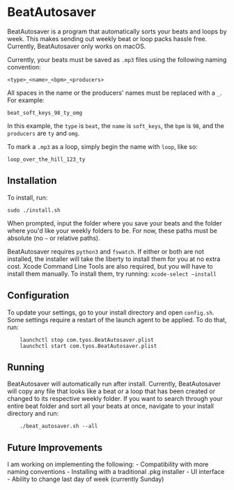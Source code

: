 # BeatAutosaver

BeatAutosaver is a program that automatically sorts your beats and loops by week. This makes sending out weekly beat or loop packs hassle free. Currently, BeatAutosaver only works on macOS.

Currently, your beats must be saved as `.mp3` files using the following naming convention:

    <type>_<name>_<bpm>_<producers>

All spaces in the name or the producers' names must be replaced with a `_`. For example:

    beat_soft_keys_98_ty_omg

In this example, the `type` is `beat`, the `name` is `soft_keys`, the `bpm` is `98`, and the `producers` are `ty` and `omg`.

To mark a `.mp3` as a loop, simply begin the name with `loop`, like so:

    loop_over_the_hill_123_ty


## Installation

To install, run:

    sudo ./install.sh

When prompted, input the folder where you save your beats and the folder where you'd like your weekly folders to be. For now, these paths must be absolute (no `~` or relative paths).

BeatAutosaver requires `python3` and `fswatch`. If either or both are not installed, the installer will take the liberty to install them for you at no extra cost. Xcode Command Line Tools are also required, but you will have to install them manually. To install them, try running:
      `xcode-select –install`


## Configuration

To update your settings, go to your install directory and open `config.sh`. Some settings require a restart of the launch agent to be applied. To do that, run:

        launchctl stop com.tyos.BeatAutosaver.plist
        launchctl start com.tyos.BeatAutosaver.plist


## Running

BeatAutosaver will automatically run after install. Currently, BeatAutosaver will copy any file that looks like a beat or a loop that has been created or changed to its respective weekly folder. If you want to search through your entire beat folder and sort all your beats at once, navigate to your install directory and run:

        ./beat_autosaver.sh --all
        

## Future Improvements

I am working on implementing the following:
    - Compatibility with more naming conventions
    - Installing with a traditional .pkg installer
    - UI interface
    - Ability to change last day of week (currently Sunday)
